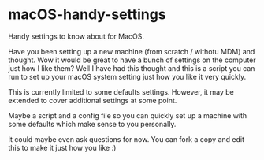 # macOS-handy-settings
Handy settings to know about for MacOS.

Have you been setting up a new machine (from scratch / withotu MDM) and thought. Wow it would be great to have a bunch 
of settings on the computer just how I like them? Well I have had this thought and this is a script you can run to set 
up your macOS system setting just how you like it very quickly.

This is currently limited to some defaults settings. However, it may be extended to cover additional settings at some point.

Maybe a script and a config file so you can quickly set up a machine with some defaults which make sense to you personally. 

It could maybe even ask questions for now. You can fork a copy and edit this to make it just how you like :)
